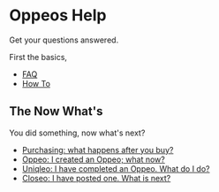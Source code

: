 # Oppeos Help

Get your questions answered.

First the basics,

- [FAQ](/help/faq.md)
- [How To](/help/howto.md)

## The Now What's

You did something, now what's next?

- [Purchasing: what happens after you buy?](/help/now-what/purchase.md)
- [Oppeo: I created an Oppeo; what now?](/help/now-what/oppeo.md)
- [Uniqleo: I have completed an Oppeo. What do I do?](/help/now-what/uniqleo.md)
- [Closeo: I have posted one. What is next?](/help/now-what/closeo.md)
